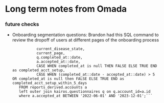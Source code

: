 # Long term notes from Omada

### future checks
- Onboarding segmentation questions:
     Brandon had this SQL command to review the dropoff of users at different pages of the onboarding process
     ``` SELECT distinct a.id,
                current_disease_state,
                current_page,
                q.completed_at::date,
                a.accepted_at::date,
                CASE WHEN completed_at is null THEN FALSE ELSE TRUE END as completed_acct_setup,
                CASE WHEN (completed_at::date - accepted_at::date) > 5 OR completed_at is null then FALSE ELSE TRUE END as completed_acct_setup_within_5_days
        FROM reports_derived.accounts a
        left outer join kairos.questionnaires q on q.account_id=a.id
        where a.accepted_at BETWEEN '2022-06-01' AND '2023-12-01';```